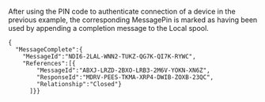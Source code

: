 
After using the PIN code to authenticate connection of a device in the previous 
example, the corresponding MessagePin is marked as having been used by appending 
a completion message to the Local spool.

~~~~
{
  "MessageComplete":{
    "MessageId":"NDI6-2LAL-WNN2-TUKZ-QG7K-QI7K-RYWC",
    "References":[{
        "MessageId":"ABXJ-LRZD-2BXO-LRB3-2M6V-YOKN-XN6Z",
        "ResponseId":"MDRV-PEES-TKMA-XRP4-DWIB-ZOXB-23QC",
        "Relationship":"Closed"}
      ]}}
~~~~

